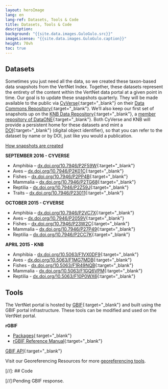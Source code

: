 ```yaml
--- 
layout: heroImage
lang: en
lang-ref: Datasets, Tools & Code
title: Datasets, Tools & Code
description: 
background: "{{site.data.images.GuloGulo.src}}"
imageLicense: "{{site.data.images.GuloGulo.caption}}"
height: 70vh
toc: true
---
```


## Datasets

Sometimes you just need all the data, so we created these taxon-based data snapshots from the VertNet Index. Together, these datasets represent the entirety of the content within the VertNet data portal at a given point in time. Our goal is to update these snapshots quarterly. They will be made available to the public via [CyVerse](https://cyverse.org/){:target="_blank"} on their [Data Commons Repository](https://cyverse.atlassian.net/wiki/spaces/DC/overview){:target="_blank"}. We’ll also keep our first set of snapshots up on the [KNB Data Repository](https://knb.ecoinformatics.org/){:target="_blank"}, a [member repository of DataONE](https://www.dataone.org/network/#list-of-member-repositories){:target="_blank"}. Both CyVerse and KNB will provide a persistent home for these datasets and mint a [DOI](https://www.doi.org/){:target="_blank"} (digital object identifier), so that you can refer to the dataset by name or by DOI, just like you would a publication.

[How snapshots are created](/resources/snapshots/)

**SEPTEMBER 2016 - CYVERSE**
- Amphibia – [dx.doi.org/10.7946/P2F59W](https://datacommons.cyverse.org/browse/iplant/home/shared/commons_repo/curated/Vertnet_Amphibia_Sep2016){:target="_blank"}
- Aves – [dx.doi.org/10.7946/P2K01C](https://datacommons.cyverse.org/browse/iplant/home/shared/commons_repo/curated/Vertnet_Aves_Sep2016){:target="_blank"}
- Fishes – [dx.doi.org/10.7946/P2PP4B](https://datacommons.cyverse.org/browse/iplant/home/shared/commons_repo/curated/Vertnet_Fishes_Sep2016){:target="_blank"}
- Mammalia – [dx.doi.org/10.7946/P2TG68](https://datacommons.cyverse.org/browse/iplant/home/shared/commons_repo/curated/Vertnet_Mammalia_Sep2016){:target="_blank"}
- Reptilia - [dx.doi.org/10.7946/P2Z59J](https://datacommons.cyverse.org/browse/iplant/home/shared/commons_repo/curated/Vertnet_Reptilia_Sep2016){:target="_blank"}
- Traits – [dx.doi.org/10.7946/P23011](https://datacommons.cyverse.org/browse/iplant/home/shared/commons_repo/curated/VertNet_Traits){:target="_blank"}

**OCTOBER 2015 - CYVERSE**
- Amphibia – [dx.doi.org/10.7946/P2VC7X](https://datacommons.cyverse.org/browse/iplant/home/shared/commons_repo/curated/VertNet_Amphibia_Oct2015){:target="_blank"}
- Aves – [dx.doi.org/10.7946/P2059V](https://datacommons.cyverse.org/browse/iplant/home/shared/commons_repo/curated/VertNet_Aves_Oct2015){:target="_blank"}
- Fishes – [dx.doi.org/10.7946/P23W2C](https://datacommons.cyverse.org/browse/iplant/home/shared/commons_repo/curated/VertNet_Fishes_Oct2015){:target="_blank"}
- Mammalia – [dx.doi.org/10.7946/P27P49](https://datacommons.cyverse.org/browse/iplant/home/shared/commons_repo/curated/VertNet_Mammalia_Oct2015){:target="_blank"}
- Reptilia – [dx.doi.org/10.7946/P2CC7K](https://datacommons.cyverse.org/browse/iplant/home/shared/commons_repo/curated/VertNet_Reptilia_Oct2015){:target="_blank"}

**APRIL 2015 - KNB**
- Amphibia - [dx.doi.org/10.5063/F1VX0DF9](https://knb.ecoinformatics.org/view/doi:10.5063/F1VX0DF9){:target="_blank"}
- Aves - [dx.doi.org/10.5063/F1MG7MDB](https://knb.ecoinformatics.org/view/doi:10.5063/F1MG7MDB){:target="_blank"}
- Fishes - [dx.doi.org/10.5063/F1R49NQB](https://knb.ecoinformatics.org/view/doi:10.5063/F1R49NQB){:target="_blank"}
- Mammalia - [dx.doi.org/10.5063/F1GQ6VPM](https://knb.ecoinformatics.org/view/doi:10.5063/F1GQ6VPM){:target="_blank"}
- Reptilia - [dx.doi.org/10.5063/F10P0WX6](https://knb.ecoinformatics.org/view/doi:10.5063/F10P0WX6){:target="_blank"}

## Tools

The VertNet portal is hosted by [GBIF](https://www.gbif.org/){:target="_blank"} and built using the GBIF portal infrastructure. These tools can be modified and used on the VertNet portal.

**rGBIF**
- [Packages](https://cran.r-project.org/web/packages/rgbif/index.html){:target="_blank"}
- [rGBIF Reference Manual](https://cran.r-project.org/web/packages/rgbif/rgbif.pdf){:target="_blank"}

[GBIF API](https://github.com/gbif/gbif-api){:target="_blank"}

Visit our Georeferencing Resources for more [georeferencing tools](/resources/georef/#tools).

[//]: ## Code

[//]:Pending GBIF response.

